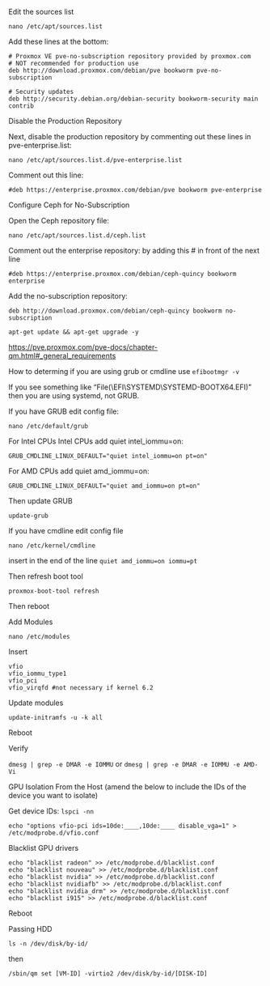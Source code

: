 Edit the sources list

```
nano /etc/apt/sources.list
```

Add these lines at the bottom:

```
# Proxmox VE pve-no-subscription repository provided by proxmox.com
# NOT recommended for production use
deb http://download.proxmox.com/debian/pve bookworm pve-no-subscription

# Security updates
deb http://security.debian.org/debian-security bookworm-security main contrib
```

Disable the Production Repository

Next, disable the production repository by commenting out these lines in pve-enterprise.list:

```
nano /etc/apt/sources.list.d/pve-enterprise.list
```

Comment out this line:

```
#deb https://enterprise.proxmox.com/debian/pve bookworm pve-enterprise
```

Configure Ceph for No-Subscription

Open the Ceph repository file:

```
nano /etc/apt/sources.list.d/ceph.list
```

Comment out the enterprise repository: by adding this # in front of the next line

```
#deb https://enterprise.proxmox.com/debian/ceph-quincy bookworm enterprise
```

Add the no-subscription repository:

```
deb http://download.proxmox.com/debian/ceph-quincy bookworm no-subscription
```

```
apt-get update && apt-get upgrade -y
```


https://pve.proxmox.com/pve-docs/chapter-qm.html#_general_requirements

How to determing if you are using grub or cmdline
use `efibootmgr -v`

If you see something like “File(\EFI\SYSTEMD\SYSTEMD-BOOTX64.EFI)” then you are using systemd, not GRUB.

If you have GRUB edit config file:

```
nano /etc/default/grub
```

For Intel CPUs Intel CPUs add quiet intel_iommu=on: 
```
GRUB_CMDLINE_LINUX_DEFAULT="quiet intel_iommu=on pt=on"
```

For AMD CPUs add quiet amd_iommu=on:

```
GRUB_CMDLINE_LINUX_DEFAULT="quiet amd_iommu=on pt=on"
```

Then update GRUB
```
update-grub
```

If you have cmdline edit config file 
```
nano /etc/kernel/cmdline
```

insert in the end of the line
`quiet amd_iommu=on iommu=pt`

Then refresh boot tool
```
proxmox-boot-tool refresh
```
Then reboot


Add Modules

```
nano /etc/modules
```

Insert

```
vfio
vfio_iommu_type1
vfio_pci
vfio_virqfd #not necessary if kernel 6.2
```
Update modules
```
update-initramfs -u -k all
```
Reboot

Verify

`dmesg | grep -e DMAR -e IOMMU` or
`dmesg | grep -e DMAR -e IOMMU -e AMD-Vi`

GPU Isolation From the Host (amend the below to include the IDs of the device you want to isolate)

Get device IDs: ` lspci -nn `

```
echo "options vfio-pci ids=10de:____,10de:____ disable_vga=1" > /etc/modprobe.d/vfio.conf
```

Blacklist GPU drivers 

```
echo "blacklist radeon" >> /etc/modprobe.d/blacklist.conf 
echo "blacklist nouveau" >> /etc/modprobe.d/blacklist.conf 
echo "blacklist nvidia" >> /etc/modprobe.d/blacklist.conf 
echo "blacklist nvidiafb" >> /etc/modprobe.d/blacklist.conf
echo "blacklist nvidia_drm" >> /etc/modprobe.d/blacklist.conf
echo "blacklist i915" >> /etc/modprobe.d/blacklist.conf
```
Reboot 

Passing HDD

```
ls -n /dev/disk/by-id/
```
then
```
/sbin/qm set [VM-ID] -virtio2 /dev/disk/by-id/[DISK-ID]
```



